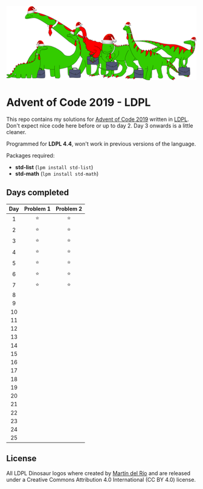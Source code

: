 ![Advent LDPL](images/advent_logo.png)

# Advent of Code 2019 - LDPL

This repo contains my solutions for [Advent of Code 2019](https://adventofcode.com/2019) written in
[LDPL](https://github.com/Lartu/ldpl). Don't expect nice code here before or up to day 2. Day 3 onwards
is a little cleaner.

Programmed for **LDPL 4.4**, won't
work in previous versions of the language.

Packages required:
 * **std-list** (`lpm install std-list`)
 * **std-math** (`lpm install std-math`)

## Days completed

| Day | Problem 1 | Problem 2 |
|:---:|:---:|:---:|
| 1 | ⭐ | ⭐ |
| 2 | ⭐ | ⭐ |
| 3 | ⭐ | ⭐ |
| 4 | ⭐ | ⭐ |
| 5 | ⭐ | ⭐ |
| 6 | ⭐ | ⭐ |
| 7 | ⭐ | ⭐ |
| 8 |  |  |
| 9 |  |  |
| 10 |  |  |
| 11 |  |  |
| 12 |  |  |
| 13 |  |  |
| 14 |  |  |
| 15 |  |  |
| 16 |  |  |
| 17 |  |  |
| 18 |  |  |
| 19 |  |  |
| 20 |  |  |
| 21 |  |  |
| 22 |  |  |
| 23 |  |  |
| 24 |  |  |
| 25 |  |  |
 
 ## License
 
All LDPL Dinosaur logos where created by [Martín del Río](https://lartu.net) and are released under a Creative Commons Attribution 4.0 International (CC BY 4.0) license.
